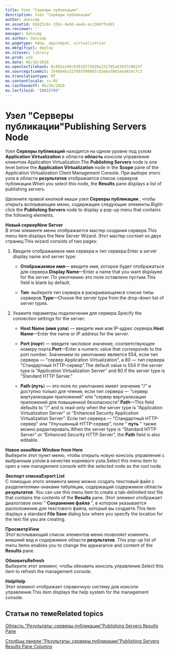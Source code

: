 ```yaml
---
title: Узел "Серверы публикации"
description: Узел "Серверы публикации"
author: dansimp
ms.assetid: b5823c6c-15bc-4e8d-aeeb-acc366ffedd1
ms.reviewer: ''
manager: dansimp
ms.author: dansimp
ms.pagetype: mdop, appcompat, virtualization
ms.mktglfcycl: deploy
ms.sitesec: library
ms.prod: w10
ms.date: 06/16/2016
ms.openlocfilehash: 8c001e246c63919773d29a2317d5a43937c0813f
ms.sourcegitcommit: 354664bc527d93f80687cd2eba70d1eea024c7c3
ms.translationtype: MT
ms.contentlocale: ru-RU
ms.lasthandoff: 06/26/2020
ms.locfileid: "10815799"
---
```

# <span data-ttu-id="29bdd-103">Узел "Серверы публикации"</span><span class="sxs-lookup"><span data-stu-id="29bdd-103">Publishing Servers Node</span></span>


<span data-ttu-id="29bdd-104">Узел **Серверы публикаций** находится на одном уровне под узлом **Application Virtualization** в области **область** консоли управления клиентом Application Virtualization.</span><span class="sxs-lookup"><span data-stu-id="29bdd-104">The **Publishing Servers** node is one level below the **Application Virtualization** node in the **Scope** pane of the Application Virtualization Client Management Console.</span></span> <span data-ttu-id="29bdd-105">При выборе этого узла в области **результатов** отображается список серверов публикации.</span><span class="sxs-lookup"><span data-stu-id="29bdd-105">When you select this node, the **Results** pane displays a list of publishing servers.</span></span>

<span data-ttu-id="29bdd-106">Щелкните правой кнопкой мыши узел **Серверы публикации** , чтобы открыть всплывающее меню, содержащее следующие элементы.</span><span class="sxs-lookup"><span data-stu-id="29bdd-106">Right-click the **Publishing Servers** node to display a pop-up menu that contains the following elements.</span></span>

<a href="" id="new-server"></a>**<span data-ttu-id="29bdd-107">Новый сервер</span><span class="sxs-lookup"><span data-stu-id="29bdd-107">New Server</span></span>**  
<span data-ttu-id="29bdd-108">В этом элементе меню отображается мастер создания сервера.</span><span class="sxs-lookup"><span data-stu-id="29bdd-108">This menu item displays the New Server Wizard.</span></span> <span data-ttu-id="29bdd-109">Этот мастер состоит из двух страниц:</span><span class="sxs-lookup"><span data-stu-id="29bdd-109">This wizard consists of two pages:</span></span>

1.  <span data-ttu-id="29bdd-110">Введите отображаемое имя сервера и тип сервера:</span><span class="sxs-lookup"><span data-stu-id="29bdd-110">Enter a server display name and server type:</span></span>

    -   <span data-ttu-id="29bdd-111">**Отображаемое имя**— введите имя, которое будет отображаться для сервера.</span><span class="sxs-lookup"><span data-stu-id="29bdd-111">**Display Name**—Enter a name that you want displayed for the server.</span></span> <span data-ttu-id="29bdd-112">По умолчанию это поле оставлено пустым.</span><span class="sxs-lookup"><span data-stu-id="29bdd-112">This field is blank by default.</span></span>

    -   <span data-ttu-id="29bdd-113">**Тип**: выберите тип сервера в раскрывающемся списке типы серверов.</span><span class="sxs-lookup"><span data-stu-id="29bdd-113">**Type**—Choose the server type from the drop-down list of server types.</span></span>

2.  <span data-ttu-id="29bdd-114">Укажите параметры подключения для сервера.</span><span class="sxs-lookup"><span data-stu-id="29bdd-114">Specify the connection settings for the server:</span></span>

    -   <span data-ttu-id="29bdd-115">**Host Name (имя узла**) — введите имя или IP-адрес сервера.</span><span class="sxs-lookup"><span data-stu-id="29bdd-115">**Host Name**—Enter the name or IP address for the server.</span></span>

    -   <span data-ttu-id="29bdd-116">**Port (порт**) — введите числовое значение, соответствующее номеру порта.</span><span class="sxs-lookup"><span data-stu-id="29bdd-116">**Port**—Enter a numeric value that corresponds to the port number.</span></span> <span data-ttu-id="29bdd-117">Значением по умолчанию является 554, если тип сервера — "сервер Application Virtualization", а 80 — тип сервера "Стандартный HTTP-сервер".</span><span class="sxs-lookup"><span data-stu-id="29bdd-117">The default value is 554 if the server type is "Application Virtualization Server" and 80 if the server type is "Standard HTTP Server."</span></span>

    -   <span data-ttu-id="29bdd-118">**Path (путь**) — это поле по умолчанию имеет значение "/" и доступно только для чтения, если тип сервера — "сервер виртуализации приложений" или "сервер виртуализации приложений для повышенной безопасности".</span><span class="sxs-lookup"><span data-stu-id="29bdd-118">**Path**—This field defaults to "/" and is read-only when the server type is "Application Virtualization Server" or “Enhanced Security Application Virtualization Server”.</span></span> <span data-ttu-id="29bdd-119">Если тип сервера — "Стандартный HTTP-сервер" или "Улучшенный HTTP-сервер", поле " **путь** " также можно редактировать.</span><span class="sxs-lookup"><span data-stu-id="29bdd-119">When the server type is “Standard HTTP Server” or “Enhanced Security HTTP Server”, the **Path** field is also editable.</span></span>

<a href="" id="new-window-from-here"></a>**<span data-ttu-id="29bdd-120">Новое окно</span><span class="sxs-lookup"><span data-stu-id="29bdd-120">New Window from Here</span></span>**  
<span data-ttu-id="29bdd-121">Выберите этот пункт меню, чтобы открыть новую консоль управления с выбранным узлом в качестве корневого узла.</span><span class="sxs-lookup"><span data-stu-id="29bdd-121">Select this menu item to open a new management console with the selected node as the root node.</span></span>

<a href="" id="export-list"></a>**<span data-ttu-id="29bdd-122">Экспорт списка</span><span class="sxs-lookup"><span data-stu-id="29bdd-122">Export List</span></span>**  
<span data-ttu-id="29bdd-123">С помощью этого элемента меню можно создать текстовый файл с разделителями-знаками табуляции, содержащий содержимое области **результатов** .</span><span class="sxs-lookup"><span data-stu-id="29bdd-123">You can use this menu item to create a tab-delimited text file that contains the contents of the **Results** pane.</span></span> <span data-ttu-id="29bdd-124">Этот элемент отображает диалоговое окно " **Сохранение файла** ", в котором указывается расположение для текстового файла, который вы создаете.</span><span class="sxs-lookup"><span data-stu-id="29bdd-124">This item displays a standard **File Save** dialog box where you specify the location for the text file you are creating.</span></span>

<a href="" id="view"></a>**<span data-ttu-id="29bdd-125">Просмотр</span><span class="sxs-lookup"><span data-stu-id="29bdd-125">View</span></span>**  
<span data-ttu-id="29bdd-126">Этот всплывающий список элементов меню позволяет изменять внешний вид и содержимое области **результатов** .</span><span class="sxs-lookup"><span data-stu-id="29bdd-126">This pop-up list of menu items enables you to change the appearance and content of the **Results** pane.</span></span>

<a href="" id="refresh"></a>**<span data-ttu-id="29bdd-127">Обновить</span><span class="sxs-lookup"><span data-stu-id="29bdd-127">Refresh</span></span>**  
<span data-ttu-id="29bdd-128">Выберите этот элемент, чтобы обновить консоль управления.</span><span class="sxs-lookup"><span data-stu-id="29bdd-128">Select this item to refresh the management console.</span></span>

<a href="" id="help"></a>**<span data-ttu-id="29bdd-129">Help</span><span class="sxs-lookup"><span data-stu-id="29bdd-129">Help</span></span>**  
<span data-ttu-id="29bdd-130">Этот элемент отображает справочную систему для консоли управления.</span><span class="sxs-lookup"><span data-stu-id="29bdd-130">This item displays the help system for the management console.</span></span>

## <span data-ttu-id="29bdd-131">Статьи по теме</span><span class="sxs-lookup"><span data-stu-id="29bdd-131">Related topics</span></span>


[<span data-ttu-id="29bdd-132">Область "Результаты: серверы публикации"</span><span class="sxs-lookup"><span data-stu-id="29bdd-132">Publishing Servers Results Pane</span></span>](publishing-servers-results-pane.md)

[<span data-ttu-id="29bdd-133">Столбцы панели "Результаты: серверы публикации"</span><span class="sxs-lookup"><span data-stu-id="29bdd-133">Publishing Servers Results Pane Columns</span></span>](publishing-servers-results-pane-columns.md)

 

 





